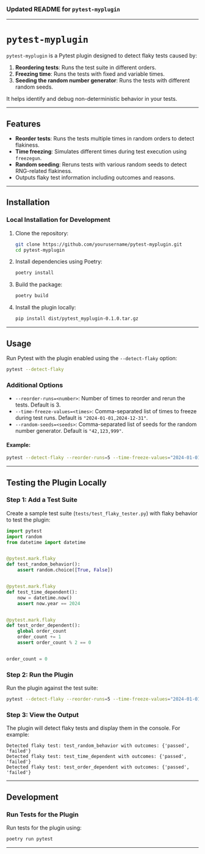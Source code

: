 ### Updated README for `pytest-myplugin`

---

# `pytest-myplugin`

`pytest-myplugin` is a Pytest plugin designed to detect flaky tests caused by:

1. **Reordering tests**: Runs the test suite in different orders.
2. **Freezing time**: Runs the tests with fixed and variable times.
3. **Seeding the random number generator**: Runs the tests with different random seeds.

It helps identify and debug non-deterministic behavior in your tests.

---

## Features

- **Reorder tests**: Runs the tests multiple times in random orders to detect flakiness.
- **Time freezing**: Simulates different times during test execution using `freezegun`.
- **Random seeding**: Reruns tests with various random seeds to detect RNG-related flakiness.
- Outputs flaky test information including outcomes and reasons.

---

## Installation

### Local Installation for Development

1. Clone the repository:
   ```bash
   git clone https://github.com/yourusername/pytest-myplugin.git
   cd pytest-myplugin
   ```

2. Install dependencies using Poetry:
   ```bash
   poetry install
   ```

3. Build the package:
   ```bash
   poetry build
   ```

4. Install the plugin locally:
   ```bash
   pip install dist/pytest_myplugin-0.1.0.tar.gz
   ```

---

## Usage

Run Pytest with the plugin enabled using the `--detect-flaky` option:

```bash
pytest --detect-flaky
```

### Additional Options

- `--reorder-runs=<number>`: Number of times to reorder and rerun the tests. Default is 3.
- `--time-freeze-values=<times>`: Comma-separated list of times to freeze during test runs. Default is `"2024-01-01,2024-12-31"`.
- `--random-seeds=<seeds>`: Comma-separated list of seeds for the random number generator. Default is `"42,123,999"`.

#### Example:

```bash
pytest --detect-flaky --reorder-runs=5 --time-freeze-values="2024-01-01,2024-06-15" --random-seeds="1,2,3,42"
```

---

## Testing the Plugin Locally

### Step 1: Add a Test Suite

Create a sample test suite (`tests/test_flaky_tester.py`) with flaky behavior to test the plugin:

```python
import pytest
import random
from datetime import datetime


@pytest.mark.flaky
def test_random_behavior():
    assert random.choice([True, False])


@pytest.mark.flaky
def test_time_dependent():
    now = datetime.now()
    assert now.year == 2024


@pytest.mark.flaky
def test_order_dependent():
    global order_count
    order_count += 1
    assert order_count % 2 == 0


order_count = 0
```

### Step 2: Run the Plugin

Run the plugin against the test suite:

```bash
pytest --detect-flaky --reorder-runs=5 --time-freeze-values="2024-01-01,2024-12-31" --random-seeds="42,123,999"
```

### Step 3: View the Output

The plugin will detect flaky tests and display them in the console. For example:

```
Detected flaky test: test_random_behavior with outcomes: {'passed', 'failed'}
Detected flaky test: test_time_dependent with outcomes: {'passed', 'failed'}
Detected flaky test: test_order_dependent with outcomes: {'passed', 'failed'}
```

---

## Development

### Run Tests for the Plugin

Run tests for the plugin using:

```bash
poetry run pytest
```

---
